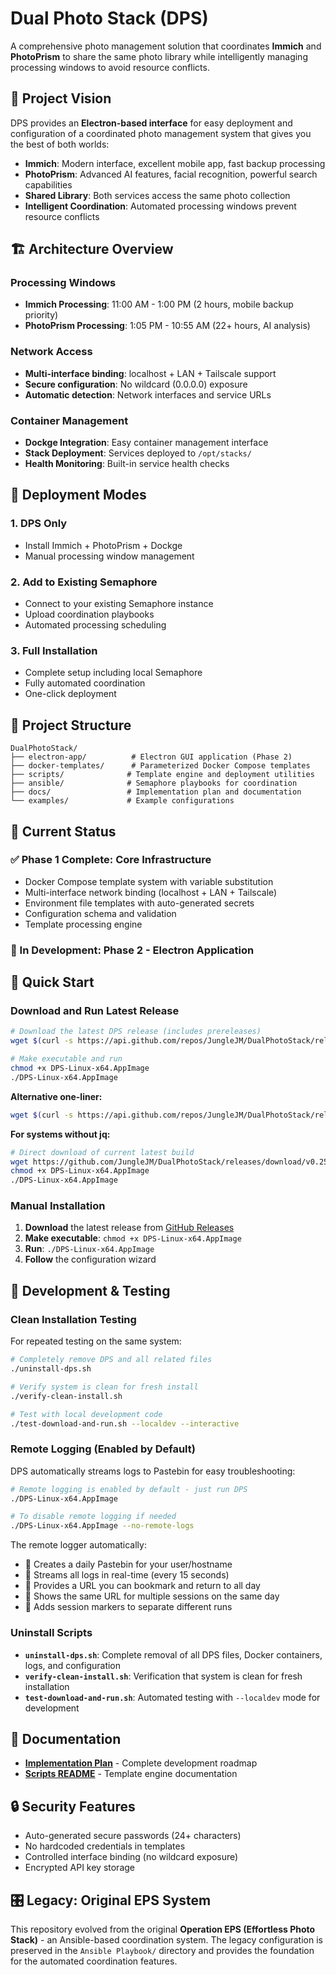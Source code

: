 # Dual Photo Stack (DPS)

A comprehensive photo management solution that coordinates **Immich** and **PhotoPrism** to share the same photo library while intelligently managing processing windows to avoid resource conflicts.

## 🎯 Project Vision

DPS provides an **Electron-based interface** for easy deployment and configuration of a coordinated photo management system that gives you the best of both worlds:

- **Immich**: Modern interface, excellent mobile app, fast backup processing
- **PhotoPrism**: Advanced AI features, facial recognition, powerful search capabilities
- **Shared Library**: Both services access the same photo collection
- **Intelligent Coordination**: Automated processing windows prevent resource conflicts

## 🏗️ Architecture Overview

### Processing Windows
- **Immich Processing**: 11:00 AM - 1:00 PM (2 hours, mobile backup priority)
- **PhotoPrism Processing**: 1:05 PM - 10:55 AM (22+ hours, AI analysis)

### Network Access
- **Multi-interface binding**: localhost + LAN + Tailscale support
- **Secure configuration**: No wildcard (0.0.0.0) exposure
- **Automatic detection**: Network interfaces and service URLs

### Container Management
- **Dockge Integration**: Easy container management interface
- **Stack Deployment**: Services deployed to `/opt/stacks/`
- **Health Monitoring**: Built-in service health checks

## 🚀 Deployment Modes

### 1. DPS Only
- Install Immich + PhotoPrism + Dockge
- Manual processing window management

### 2. Add to Existing Semaphore
- Connect to your existing Semaphore instance
- Upload coordination playbooks
- Automated processing scheduling

### 3. Full Installation
- Complete setup including local Semaphore
- Fully automated coordination
- One-click deployment

## 📁 Project Structure

```
DualPhotoStack/
├── electron-app/          # Electron GUI application (Phase 2)
├── docker-templates/      # Parameterized Docker Compose templates
├── scripts/              # Template engine and deployment utilities
├── ansible/              # Semaphore playbooks for coordination
├── docs/                 # Implementation plan and documentation
└── examples/             # Example configurations
```

## 🔧 Current Status

### ✅ Phase 1 Complete: Core Infrastructure
- Docker Compose template system with variable substitution
- Multi-interface network binding (localhost + LAN + Tailscale)
- Environment file templates with auto-generated secrets
- Configuration schema and validation
- Template processing engine

### 🚧 In Development: Phase 2 - Electron Application

## 🚀 Quick Start

### Download and Run Latest Release

```bash
# Download the latest DPS release (includes prereleases)
wget $(curl -s https://api.github.com/repos/JungleJM/DualPhotoStack/releases | jq -r '.[0].assets[] | select(.name | contains("DPS-Linux-x64.AppImage")) | .browser_download_url')

# Make executable and run
chmod +x DPS-Linux-x64.AppImage
./DPS-Linux-x64.AppImage
```

**Alternative one-liner:**
```bash
wget $(curl -s https://api.github.com/repos/JungleJM/DualPhotoStack/releases | jq -r '.[0].assets[] | select(.name | contains("DPS-Linux-x64.AppImage")) | .browser_download_url') && chmod +x DPS-Linux-x64.AppImage && ./DPS-Linux-x64.AppImage
```

**For systems without jq:**
```bash
# Direct download of current latest build
wget https://github.com/JungleJM/DualPhotoStack/releases/download/v0.25.0-build-9/DPS-Linux-x64.AppImage
chmod +x DPS-Linux-x64.AppImage
./DPS-Linux-x64.AppImage
```

### Manual Installation
1. **Download** the latest release from [GitHub Releases](https://github.com/JungleJM/DualPhotoStack/releases)
2. **Make executable**: `chmod +x DPS-Linux-x64.AppImage`  
3. **Run**: `./DPS-Linux-x64.AppImage`
4. **Follow** the configuration wizard

## 🧪 Development & Testing

### Clean Installation Testing
For repeated testing on the same system:

```bash
# Completely remove DPS and all related files
./uninstall-dps.sh

# Verify system is clean for fresh install
./verify-clean-install.sh

# Test with local development code
./test-download-and-run.sh --localdev --interactive
```

### Remote Logging (Enabled by Default)
DPS automatically streams logs to Pastebin for easy troubleshooting:

```bash
# Remote logging is enabled by default - just run DPS
./DPS-Linux-x64.AppImage

# To disable remote logging if needed
./DPS-Linux-x64.AppImage --no-remote-logs
```

The remote logger automatically:
- 📡 Creates a daily Pastebin for your user/hostname
- 🔄 Streams all logs in real-time (every 15 seconds)  
- 📱 Provides a URL you can bookmark and return to all day
- 🔗 Shows the same URL for multiple sessions on the same day
- 🧹 Adds session markers to separate different runs

### Uninstall Scripts
- **`uninstall-dps.sh`**: Complete removal of all DPS files, Docker containers, logs, and configuration
- **`verify-clean-install.sh`**: Verification that system is clean for fresh installation
- **`test-download-and-run.sh`**: Automated testing with `--localdev` mode for development

## 📖 Documentation

- **[Implementation Plan](Docs/IMPLEMENTATION_PLAN.md)** - Complete development roadmap
- **[Scripts README](scripts/README.md)** - Template engine documentation

## 🔒 Security Features

- Auto-generated secure passwords (24+ characters)
- No hardcoded credentials in templates
- Controlled interface binding (no wildcard exposure)
- Encrypted API key storage

## 🎛️ Legacy: Original EPS System

This repository evolved from the original **Operation EPS (Effortless Photo Stack)** - an Ansible-based coordination system. The legacy configuration is preserved in the `Ansible Playbook/` directory and provides the foundation for the automated coordination features.

